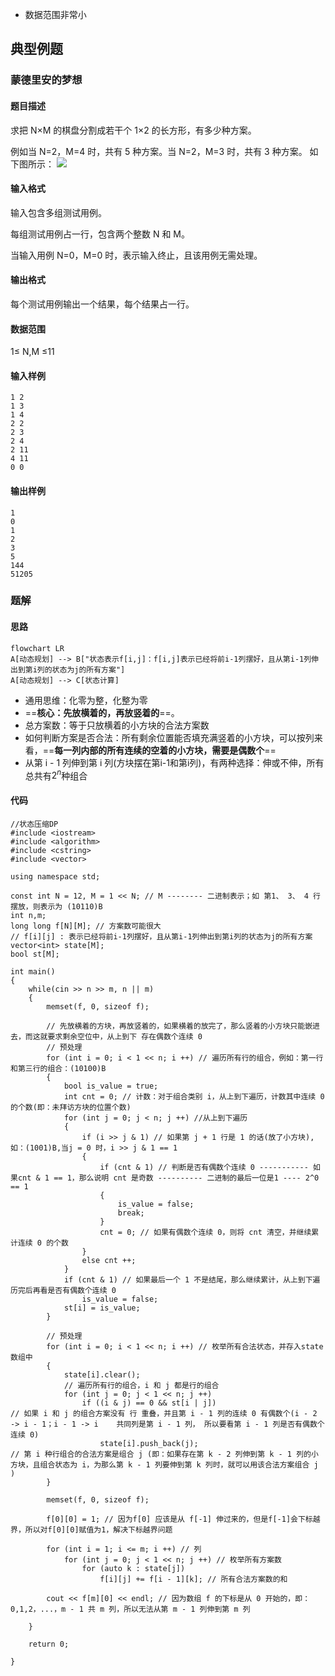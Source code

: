 - 数据范围非常小
## 典型例题
### 蒙德里安的梦想
#### 题目描述
求把 N×M 的棋盘分割成若干个 1×2 的长方形，有多少种方案。

例如当 N=2，M=4 时，共有 5 种方案。当 N=2，M=3 时，共有 3 种方案。
如下图所示：
![](Pasted%20image%2020240707150455.png)
#### 输入格式
输入包含多组测试用例。

每组测试用例占一行，包含两个整数 N 和 M。

当输入用例 N=0，M=0 时，表示输入终止，且该用例无需处理。
#### 输出格式
每个测试用例输出一个结果，每个结果占一行。
#### 数据范围
1≤ N,M ≤11
#### 输入样例
```
1 2
1 3
1 4
2 2
2 3
2 4
2 11
4 11
0 0
```
#### 输出样例
```
1
0
1
2
3
5
144
51205
```
### 题解
#### 思路
```mermaid
flowchart LR
A[动态规划] --> B["状态表示f[i,j]：f[i,j]表示已经将前i-1列摆好，且从第i-1列伸出到第i列的状态为j的所有方案"]
A[动态规划] --> C[状态计算]

```
- 通用思维：化零为整，化整为零
- ==**核心：先放横着的，再放竖着的**==。
- 总方案数：等于只放横着的小方块的合法方案数
- 如何判断方案是否合法：所有剩余位置能否填充满竖着的小方块，可以按列来看，==**每一列内部的所有连续的空着的小方块，需要是偶数个**==
- 从第 i - 1 列伸到第 i 列(方块摆在第i-1和第i列)，有两种选择：伸或不伸，所有总共有$2^n$种组合
#### 代码
```
//状态压缩DP
#include <iostream>
#include <algorithm>
#include <cstring>
#include <vector>

using namespace std;

const int N = 12, M = 1 << N; // M -------- 二进制表示；如 第1、 3、 4 行摆放，则表示为 (10110)B
int n,m;
long long f[N][M]; // 方案数可能很大
// f[i][j] : 表示已经将前i-1列摆好，且从第i-1列伸出到第i列的状态为j的所有方案
vector<int> state[M];
bool st[M];

int main()
{
    while(cin >> n >> m, n || m)
    {
        memset(f, 0, sizeof f);

        // 先放横着的方块，再放竖着的，如果横着的放完了，那么竖着的小方块只能嵌进去，而这就要求剩余空位中，从上到下 存在偶数个连续 0
        // 预处理
        for (int i = 0; i < 1 << n; i ++) // 遍历所有行的组合，例如：第一行和第三行的组合：(10100)B
        {
            bool is_value = true;
            int cnt = 0; // 计数：对于组合类别 i，从上到下遍历，计数其中连续 0 的个数(即：未拜访方块的位置个数)
            for (int j = 0; j < n; j ++) //从上到下遍历
            {
                if (i >> j & 1) // 如果第 j + 1 行是 1 的话(放了小方块),如：(1001)B,当j = 0 时，i >> j & 1 == 1
                {
                    if (cnt & 1) // 判断是否有偶数个连续 0 ----------- 如果cnt & 1 == 1，那么说明 cnt 是奇数 ---------- 二进制的最后一位是1 ---- 2^0 == 1
                    {
                        is_value = false;
                        break;
                    }
                    cnt = 0; // 如果有偶数个连续 0，则将 cnt 清空，并继续累计连续 0 的个数
                }
                else cnt ++;
            }
            if (cnt & 1) // 如果最后一个 1 不是结尾，那么继续累计，从上到下遍历完后再看是否有偶数个连续 0
                is_value = false;
            st[i] = is_value;
        }
        
        // 预处理
        for (int i = 0; i < 1 << n; i ++) // 枚举所有合法状态，并存入state数组中
        {
            state[i].clear();
            // 遍历所有行的组合，i 和 j 都是行的组合
            for (int j = 0; j < 1 << n; j ++) 
                if ((i & j) == 0 && st[i | j]) 
// 如果 i 和 j 的组合方案没有 行 重叠，并且第 i - 1 列的连续 0 有偶数个(i - 2 -> i - 1；i - 1 -> i    共同列是第 i - 1 列， 所以要看第 i - 1 列是否有偶数个连续 0)
                    state[i].push_back(j); 
// 第 i 种行组合的合法方案是组合 j (即：如果存在第 k - 2 列伸到第 k - 1 列的小方块，且组合状态为 i，为那么第 k - 1 列要伸到第 k 列时，就可以用该合法方案组合 j )
        }
        
        memset(f, 0, sizeof f);

        f[0][0] = 1; // 因为f[0] 应该是从 f[-1] 伸过来的，但是f[-1]会下标越界，所以对f[0][0]赋值为1，解决下标越界问题

        for (int i = 1; i <= m; i ++) // 列
            for (int j = 0; j < 1 << n; j ++) // 枚举所有方案数
                for (auto k : state[j])
                    f[i][j] += f[i - 1][k]; // 所有合法方案数的和

        cout << f[m][0] << endl; // 因为数组 f 的下标是从 0 开始的，即：0,1,2，...，m - 1 共 m 列，所以无法从第 m - 1 列伸到第 m 列

    }

    return 0;

}
```
